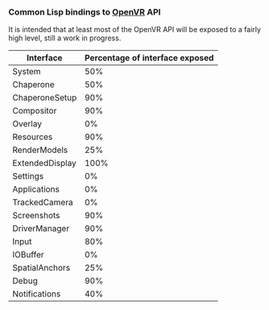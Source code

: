 ### Common Lisp bindings to [OpenVR](https://github.com/ValveSoftware/openvr/) API

It is intended that at least most of the OpenVR API will be exposed to a fairly high level, still a work in progress.

Interface | Percentage of interface exposed
--- | ---
System | 50%
Chaperone | 50%
ChaperoneSetup | 90%
Compositor | 90%
Overlay | 0%
Resources | 90%
RenderModels | 25% 
ExtendedDisplay | 100%
Settings | 0%
Applications | 0%
TrackedCamera | 0%
Screenshots | 90%
DriverManager | 90%
Input | 80%
IOBuffer | 0%
SpatialAnchors | 25%
Debug | 90%
Notifications | 40%
